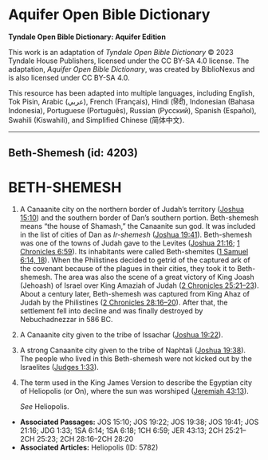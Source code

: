 # Aquifer Open Bible Dictionary

**Tyndale Open Bible Dictionary: Aquifer Edition**

This work is an adaptation of *Tyndale Open Bible Dictionary* © 2023 Tyndale House Publishers, licensed under the CC BY\-SA 4\.0 license. The adaptation, *Aquifer Open Bible Dictionary*, was created by BiblioNexus and is also licensed under CC BY\-SA 4\.0\.

This resource has been adapted into multiple languages, including English, Tok Pisin, Arabic (عربي), French (Français), Hindi (हिंदी), Indonesian (Bahasa Indonesia), Portuguese (Português), Russian (Русский), Spanish (Español), Swahili (Kiswahili), and Simplified Chinese (简体中文).



--------------------------------

## Beth-Shemesh (id: 4203)

BETH\-SHEMESH
=============

1. A Canaanite city on the northern border of Judah’s territory ([Joshua 15:10](https://ref.ly/Josh15:10)) and the southern border of Dan’s southern portion. Beth\-shemesh means “the house of Shamash,” the Canaanite sun god. It was included in the list of cities of Dan as *Ir\-shemesh* ([Joshua 19:41](https://ref.ly/Josh19:41)). Beth\-shemesh was one of the towns of Judah gave to the Levites ([Joshua 21:16](https://ref.ly/Josh21:16); [1 Chronicles 6:59](https://ref.ly/1Chr6:59)). Its inhabitants were called Beth\-shemites ([1 Samuel 6:14, 18](https://ref.ly/1Sam6:14,1Sam6:18)). When the Philistines decided to getrid of the captured ark of the covenant because of the plagues in their cities, they took it to Beth\-shemesh. The area was also the scene of a great victory of King Joash (Jehoash) of Israel over King Amaziah of Judah ([2 Chronicles 25:21](https://ref.ly/2Chr25:21-2Chr25:23)[–](https://ref.ly/2Chr25:21-2Chr25:23)[23](https://ref.ly/2Chr25:21-2Chr25:23)). About a century later, Beth\-shemesh was captured from King Ahaz of Judah by the Philistines ([2 Chronicles 28:16](https://ref.ly/2Chr28:16-2Chr28:20)[–](https://ref.ly/2Chr28:16-2Chr28:20)[20](https://ref.ly/2Chr28:16-2Chr28:20)). After that, the settlement fell into decline and was finally destroyed by Nebuchadnezzar in 586 BC.
2. A Canaanite city given to the tribe of Issachar ([Joshua 19:22](https://ref.ly/Josh19:22)).
3. A strong Canaanite city given to the tribe of Naphtali ([Joshua 19:38](https://ref.ly/Josh19:38)). The people who lived in this Beth\-shemesh were not kicked out by the Israelites ([Judges 1:33](https://ref.ly/Judg1:33)).
4. The term used in the King James Version to describe the Egyptian city of Heliopolis (or On), where the sun was worshiped ([Jeremiah 43:13](https://ref.ly/Jer43:13)).

    *See* Heliopolis.

* **Associated Passages:** JOS 15:10; JOS 19:22; JOS 19:38; JOS 19:41; JOS 21:16; JDG 1:33; 1SA 6:14; 1SA 6:18; 1CH 6:59; JER 43:13; 2CH 25:21–2CH 25:23; 2CH 28:16–2CH 28:20
* **Associated Articles:** Heliopolis (ID: 5782)

